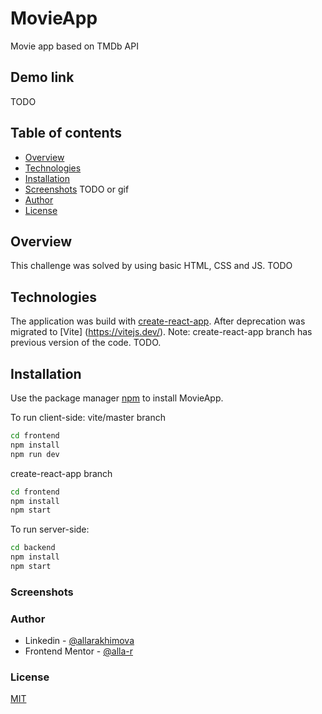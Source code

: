 # MovieApp
Movie app based on TMDb API

## Demo link
TODO

## Table of contents

- [Overview](#overview)
- [Technologies](#Technologies)
- [Installation](#installation)
- [Screenshots](#screenshots) TODO or gif
- [Author](#author)
- [License](#license)

## Overview

This challenge was solved by using basic HTML, CSS and JS. TODO

## Technologies

The application was build with [create-react-app](https://create-react-app.dev/). After deprecation was migrated to [Vite] (https://vitejs.dev/). Note: create-react-app branch has previous version of the code. TODO.

## Installation

Use the package manager [npm](https://www.npmjs.com/) to install MovieApp.


To run client-side:
vite/master branch
```bash
cd frontend
npm install
npm run dev
```
create-react-app branch
```bash
cd frontend
npm install
npm start
```

To run server-side:
```bash
cd backend
npm install
npm start
```

### Screenshots


### Author

- Linkedin - [@allarakhimova](https://www.linkedin.com/in/allarakhimova/)
- Frontend Mentor - [@alla-r](https://www.frontendmentor.io/profile/alla-r)

### License

[MIT](https://choosealicense.com/licenses/mit/)